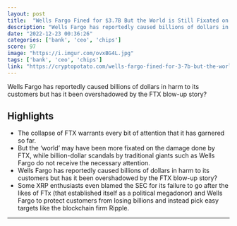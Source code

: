 ```yaml
---
layout: post
title:  "Wells Fargo Fined for $3.7B But the World is Still Fixated on FTX Collapse, Ripple CEO Chips In"
description: "Wells Fargo has reportedly caused billions of dollars in harm to its customers but has it been overshadowed by the FTX blow-up story?"
date: "2022-12-23 00:36:26"
categories: ['bank', 'ceo', 'chips']
score: 97
image: "https://i.imgur.com/ovxBG4L.jpg"
tags: ['bank', 'ceo', 'chips']
link: "https://cryptopotato.com/wells-fargo-fined-for-3-7b-but-the-world-is-still-fixated-on-ftx-collapse-ripple-ceo-chips-in/"
---
```


Wells Fargo has reportedly caused billions of dollars in harm to its customers but has it been overshadowed by the FTX blow-up story?

## Highlights

- The collapse of FTX warrants every bit of attention that it has garnered so far.
- But the ‘world’ may have been more fixated on the damage done by FTX, while billion-dollar scandals by traditional giants such as Wells Fargo do not receive the necessary attention.
- Wells Fargo has reportedly caused billions of dollars in harm to its customers but has it been overshadowed by the FTX blow-up story?
- Some XRP enthusiasts even blamed the SEC for its failure to go after the likes of FTx (that established itself as a political megadonor) and Wells Fargo to protect customers from losing billions and instead pick easy targets like the blockchain firm Ripple.

---

